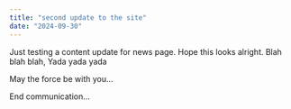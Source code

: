 ```yaml
---
title: "second update to the site"
date: "2024-09-30"
---
```


Just testing a content update for news page. Hope this looks alright. 
Blah blah blah,
Yada yada yada

May the force be with you...

End communication...